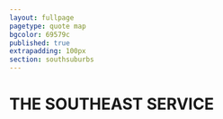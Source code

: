 ```yaml
---
layout: fullpage
pagetype: quote map
bgcolor: 69579c
published: true
extrapadding: 100px
section: southsuburbs
---
```


<div class="mapstage"></div>

# THE SOUTHEAST SERVICE
